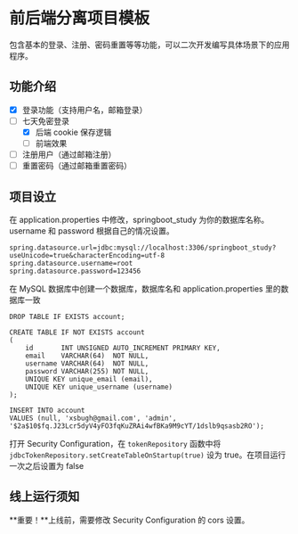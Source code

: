 # 前后端分离项目模板

包含基本的登录、注册、密码重置等等功能，可以二次开发编写具体场景下的应用程序。

## 功能介绍

- [x] 登录功能（支持用户名，邮箱登录） 
- [ ] 七天免密登录
  - [x] 后端 cookie 保存逻辑
  - [ ] 前端效果
- [ ] 注册用户（通过邮箱注册）
- [ ] 重置密码（通过邮箱重置密码）

## 项目设立

在 application.properties 中修改，springboot_study 为你的数据库名称。username 和 password 根据自己的情况设置。

```properties
spring.datasource.url=jdbc:mysql://localhost:3306/springboot_study?useUnicode=true&characterEncoding=utf-8
spring.datasource.username=root
spring.datasource.password=123456
```

在 MySQL 数据库中创建一个数据库，数据库名和 application.properties 里的数据库一致

```mysql
DROP TABLE IF EXISTS account;

CREATE TABLE IF NOT EXISTS account
(
    id       INT UNSIGNED AUTO_INCREMENT PRIMARY KEY,
    email    VARCHAR(64)  NOT NULL,
    username VARCHAR(64)  NOT NULL,
    password VARCHAR(255) NOT NULL,
    UNIQUE KEY unique_email (email),
    UNIQUE KEY unique_username (username)
);

INSERT INTO account
VALUES (null, 'xsbugh@gmail.com', 'admin', '$2a$10$fq.J23Lcr5dyV4yFO3fqKuZRAi4wfBKa9M9cYT/1dslb9qsasb2RO');
```

打开 Security Configuration，在 `tokenRepository` 函数中将 `jdbcTokenRepository.setCreateTableOnStartup(true)` 设为
true。在项目运行一次之后设置为 false

## 线上运行须知

**重要！**上线前，需要修改 Security Configuration 的 cors 设置。